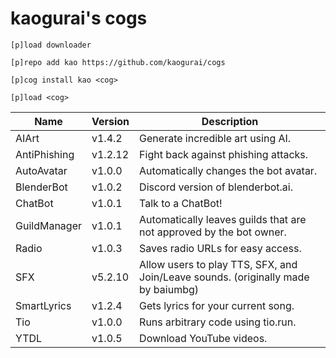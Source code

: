 # kaogurai's cogs

```
[p]load downloader

[p]repo add kao https://github.com/kaogurai/cogs

[p]cog install kao <cog>

[p]load <cog>
```

| Name | Version | Description |
|----------|--------|---------------------|
| AIArt | v1.4.2 | Generate incredible art using AI. |
| AntiPhishing | v1.2.12 | Fight back against phishing attacks. |
| AutoAvatar | v1.0.0 | Automatically changes the bot avatar. |
| BlenderBot | v1.0.2 | Discord version of blenderbot.ai. |
| ChatBot | v1.0.1 | Talk to a ChatBot! |
| GuildManager | v1.0.1 | Automatically leaves guilds that are not approved by the bot owner. |
| Radio | v1.0.3 | Saves radio URLs for easy access. |
| SFX | v5.2.10 | Allow users to play TTS, SFX, and Join/Leave sounds. (originally made by baiumbg) |
| SmartLyrics | v1.2.4 | Gets lyrics for your current song. |
| Tio | v1.0.0 | Runs arbitrary code using tio.run. |
| YTDL | v1.0.5 | Download YouTube videos. |
